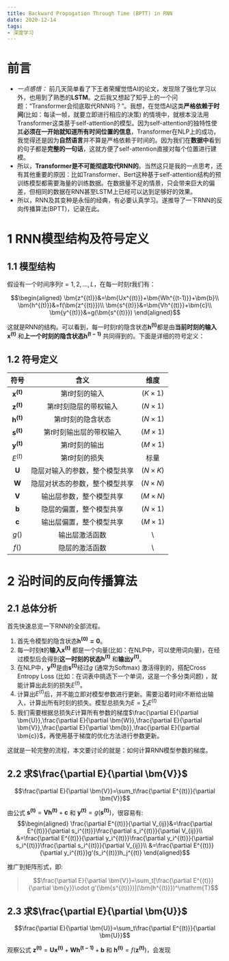 ```yaml
---
title: Backward Propogation Through Time (BPTT) in RNN
date: 2020-12-14
tags:
- 深度学习
---
```


# 前言
* _一点感悟：_ 前几天简单看了下王者荣耀觉悟AI的论文，发现除了强化学习以外，也用到了熟悉的**LSTM**。之后我又想起了知乎上的一个问题：“Transformer会彻底取代RNN吗？”。我想，在觉悟AI这类**严格依赖于时间**(比如：每读一帧，就要立即进行相应的决策) 的情境中，就根本没法用Transformer这类基于self-attention的模型。因为self-attention的独特性使其**必须在一开始就知道所有时间位置的信息**，Transformer在NLP上的成功，我觉得还是因为**自然语言**并不算是严格依赖于时间的。因为我们在**数据中**看到的句子都是**完整的一句话**，这就方便了self-attention直接对每个位置进行建模。
* 所以，**Transformer是不可能彻底取代RNN的**。当然这只是我的一点思考，还有其他重要的原因：比如Transformer、Bert这种基于self-attention结构的预训练模型都需要海量的训练数据。在数据量不足的情景，只会带来巨大的偏差，但相同的数据在RNN甚至LSTM上已经可以达到足够好的效果。
* 所以，RNN及其变种是永恒的经典，有必要认真学习。遂推导了一下RNN的反向传播算法(BPTT)，记录在此。

# 1 RNN模型结构及符号定义
## 1.1 模型结构
假设有一个时间序列$t=1,2,...,L$，在每一时刻$t$我们有：

$$\begin{aligned}
\bm{z^{(t)}}&=\bm{Ux^{(t)}}+\bm{Wh^{(t-1)}}+\bm{b}\\
    \bm{h^{(t)}}&=f(\bm{z^{(t)}})\\
    \bm{s^{(t)}}&=\bm{Vh^{(t)}}+\bm{c}\\
    \bm{y^{(t)}}&=g(\bm{s^{(t)}})
\end{aligned}$$

这就是RNN的结构。可以看到，每一时刻$t$的隐含状态$\bm{h^{(t)}}$都是由**当前时刻的输入$\bm{x^{(t)}}$** 和**上一个时刻的隐含状态$\bm{h^{(t-1)}}$** 共同得到的。下面是详细的符号定义：

## 1.2 符号定义

|      符号      |              含义              |      维度      |
| :------------: | :----------------------------: | :------------: |
| $\bm{x^{(t)}}$ |        第$t$时刻的输入         | $(K\times 1)$  |
| $\bm{z^{(t)}}$ |    第$t$时刻隐层的带权输入     | $(N\times 1)$  |
| $\bm{h^{(t)}}$ |      第$t$时刻的隐含状态       | $(N\times 1)$  |
| $\bm{s^{(t)}}$ |   第$t$时刻输出层的带权输入    | $(M \times 1)$ |
| $\bm{y^{(t)}}$ |        第$t$时刻的输出         | $(M\times 1)$  |
|   $E^{(t)}$    |        第$t$时刻的损失         |      标量      |
|    $\bm{U}$    | 隐层对输入的参数，整个模型共享 | $(N\times K)$  |
|    $\bm{W}$    | 隐层对状态的参数，整个模型共享 | $(N\times N)$  |
|    $\bm{V}$    |    输出层参数，整个模型共享    | $(M\times N)$  |
|    $\bm{b}$    |    隐层的偏置，整个模型共享    | $(N\times 1)$  |
|    $\bm{c}$    |    输出层偏置，整个模型共享    | $(M\times 1)$  |
|     $g()$      |         输出层激活函数         |       \        |
|     $f()$      |         隐层的激活函数         |       \        |

# 2 沿时间的反向传播算法
## 2.1 总体分析
首先快速总览一下RNN的全部流程。
1. 首先令模型的隐含状态$\bm{h^{(0)}=0}$。
2. 每一时刻$\bm{t}$的**输入$\bm{x^{(t)}}$** 都是一个向量(比如：在NLP中，可以使用词向量)，在经过模型后会得到**这一时刻的状态$\bm{h^{(t)}}$** 和**输出$\bm{y^{(t)}}$**。
3. 在NLP中，$\bm{y^{(t)}}$是由$\bm{s^{(t)}}$经过$g$ (通常为Softmax) 激活得到的，搭配Cross Entropy Loss (比如：在词表中挑选下一个单词，这是一个多分类问题) ，就能计算出此刻的损失$E^{(t)}$。
4. 计算出$E^{(t)}$后，并不能立即对模型参数进行更新。需要沿着时间$t$不断给出输入，计算出所有时刻的损失。模型总损失为$E=\sum_tE^{(t)}$
5. 我们需要根据总损失$E$计算所有参数的梯度$\frac{\partial E}{\partial \bm{U}},\frac{\partial E}{\partial \bm{W}},\frac{\partial E}{\partial \bm{V}},\frac{\partial E}{\partial \bm{b}},\frac{\partial E}{\partial \bm{c}}$，再使用基于梯度的优化方法进行参数更新。

这就是一轮完整的流程，本文要讨论的就是：如何计算RNN模型参数的梯度。

## 2.2 求$\frac{\partial E}{\partial \bm{V}}$

$$\frac{\partial E}{\partial \bm{V}}=\sum_t\frac{\partial E^{(t)}}{\partial \bm{V}}$$

由公式 $\bm{s^{(t)}}=\bm{Vh^{(t)}}+\bm{c}$ 和 $\bm{y^{(t)}}=g(\bm{s^{(t)}})$，很容易有:  
$$\begin{aligned}
    \frac{\partial E^{(t)}}{\partial V_{ij}}&=\frac{\partial E^{(t)}}{\partial s_i^{(t)}}\frac{\partial s_i^{(t)}}{\partial V_{ij}}\\
    &=\frac{\partial E^{(t)}}{\partial y_i^{(t)}}\frac{\partial y_i^{(t)}}{\partial s_i^{(t)}}\frac{\partial s_i^{(t)}}{\partial V_{ij}}\\
    &=\frac{\partial E^{(t)}}{\partial y_i^{(t)}}g'(s_i^{(t)})h_j^{(t)}
\end{aligned}$$

推广到矩阵形式，即:  
> $$\frac{\partial E}{\partial \bm{V}}=\sum_t[\frac{\partial E^{(t)}}{\partial \bm{y}}\odot g'(\bm{s^{(t)}})](\bm{h^{(t)}})^\mathrm{T}$$

## 2.3 求$\frac{\partial E}{\partial \bm{U}}$

$$\frac{\partial E}{\partial \bm{U}}=\sum_t\frac{\partial E^{(t)}}{\partial \bm{U}}$$

观察公式 $\bm{z^{(t)}}=\bm{Ux^{(t)}}+\bm{Wh^{(t-1)}}+\bm{b}$ 和 $\bm{h^{(t)}}=f(\bm{z^{(t)}})$，会发现
